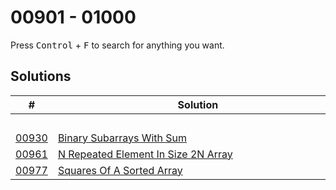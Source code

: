 # 00901 - 01000

Press <kbd>Control</kbd> + <kbd>F</kbd> to search for anything you want.

## Solutions
| # | Solution | Topic | Difficulty |
| --- | --- | --- | --- |
| | &emsp;&emsp;&emsp;&emsp;&emsp;&emsp;&emsp;&emsp;&emsp;&emsp;&emsp;&emsp;&emsp;&emsp;&emsp;&emsp;&emsp;&emsp;&emsp;&emsp;&emsp;&emsp;&emsp;&emsp;&emsp;&emsp;&emsp;&emsp; | &emsp;&emsp;&emsp;&emsp;&emsp;&emsp;&emsp;&emsp;&emsp;&emsp; | |  
| [00930](https://leetcode.com/problems/binary-subarrays-with-sum/) | [Binary Subarrays With Sum](00930-binary-subarrays-with-sum.cpp) | `Hashmap` | Medium |  
| [00961](https://leetcode.com/problems/n-repeated-element-in-size-2n-array/) | [N Repeated Element In Size 2N Array](00961-n-repeated-element-in-size-2n-array.cpp) | `Hashmap` | Easy |  
| [00977](https://leetcode.com/problems/squares-of-a-sorted-array/) | [Squares Of A Sorted Array](00977-squares-of-a-sorted-array.cpp) | `Two-Pointers` | Easy |  
